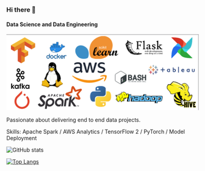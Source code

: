 ### Hi there 👋
#### Data Science and Data Engineering
![Data Science and Data Engineering](https://github.com/deepaksinghea/deepaksinghea/blob/main/Skills.png)

Passionate about delivering end to end data projects.  

Skills: Apache Spark / AWS Analytics / TensorFlow 2 / PyTorch / Model Deployment

![GitHub stats](https://github-readme-stats.vercel.app/api?username=deepaksinghea&show_icons=true&theme=gotham?hide=prs,issues,contribs)  

[![Top Langs](https://github-readme-stats.vercel.app/api/top-langs/?username=deepaksinghea&layout=compact)](https://github.com/anuraghazra/github-readme-stats)
